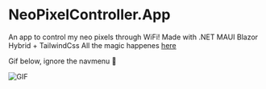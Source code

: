 # NeoPixelController.App
An app to control my neo pixels through WiFi! Made with .NET MAUI Blazor Hybrid + TailwindCss
All the magic happenes [here](https://github.com/lochidev/NeoPixelController.App/blob/main/NeoPixelController.App/Pages/Index.razor)



Gif below, ignore the navmenu 🤣


![GIF](https://i.imgur.com/yrqlJd4.gif)
